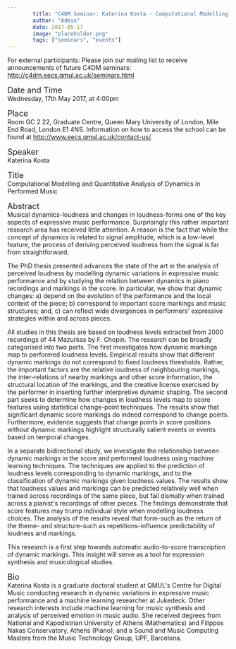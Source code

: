 ```yaml
---
        title: "C4DM Seminar: Katerina Kosta - Computational Modelling and Quantitative Analysis of Dynamics in Performed Music"
        author: "Admin"
        date: 2017-05-17
        image: "placeholder.png"
        tags: ["seminars", "events"]
---
```


<p>For external participants: Please join our mailing list to receive announcements of future C4DM seminars: <a href="http://c4dm.eecs.qmul.ac.uk/seminars.html">http://c4dm.eecs.qmul.ac.uk/seminars.html</a></p>


<span style="font-size: 130%;">Date and Time</span></br>
Wednesday, 17th May 2017, at 4:00pm

<span style="font-size: 130%;">Place</span></br>
Room GC 2.22, Graduate Centre, Queen Mary University of London, Mile End Road, London E1 4NS. Information on how to access the school can be found at <a href="http://www.eecs.qmul.ac.uk/contact-us/">http://www.eecs.qmul.ac.uk/contact-us/</a>.

<span style="font-size: 130%;">Speaker</span></br>
Katerina Kosta

<span style="font-size: 130%;">Title</span></br>
Computational Modelling and Quantitative Analysis of Dynamics in Performed Music

<span style="font-size: 130%;">Abstract</span></br>
Musical dynamics-loudness and changes in loudness-forms one of the key aspects
of expressive  music performance. Surprisingly this rather important research
area has received little attention.  A reason is the fact that while the concept
of dynamics is related to signal amplitude, which is a  low-level feature, the
process of deriving perceived loudness from the signal is far from
straightforward.

The PhD thesis presented advances the state of the art in the analysis of
perceived  loudness by modelling dynamic variations in expressive music
performance and by studying the relation between dynamics in piano recordings
and markings in the score.  In particular, we show that dynamic changes: a)
depend on the evolution of the  performance and the local context of the piece;
b) correspond to important score  markings and music structures; and, c) can
reflect wide divergences in performers' expressive strategies within and across
pieces.

All studies in this thesis are based on loudness levels extracted from 2000
recordings of 44 Mazurkas by F. Chopin. The research can be broadly categorised
into two parts. The first  investigates how dynamic markings map to performed
loudness levels. Empirical results show that different dynamic markings do not
correspond to fixed loudness thresholds.  Rather, the important factors are the
relative loudness of neighbouring markings, the  inter-relations of nearby
markings and other score information, the structural location of the markings,
and the creative license exercised by the performer in inserting further
interpretive dynamic shaping. The second part seeks to determine how changes in
loudness  levels map to score features using statistical change-point
techniques. The results show that significant dynamic score markings do indeed
correspond to change points. Furthermore,  evidence suggests that change points
in score positions without dynamic markings highlight  structurally salient
events or events based on temporal changes.

In a separate bidirectional study, we investigate the relationship between
dynamic markings  in the score and performed loudness using machine learning
techniques. The techniques  are applied to the prediction of loudness levels
corresponding to dynamic markings, and to the classification of dynamic markings
given loudness values. The results show that loudness  values and markings can
be predicted relatively well when trained across recordings of the same  piece,
but fail dismally when trained across a pianist's recordings of other pieces.
The findings  demonstrate that score features may trump individual style when
modelling loudness choices.  The analysis of the results reveal that form-such
as the return of the theme- and structure-such as repetitions-influence
predictability of loudness and markings.

This research is a first step towards automatic audio-to-score transcription of
dynamic markings.  This insight will serve as a tool for expression synthesis
and musicological studies.

<span style="font-size: 130%;">Bio</span></br>
Katerina Kosta is a graduate doctoral student at QMUL's Centre for Digital Music
conducting research in dynamic variations in expressive music performance and a
machine learning researcher at Jukedeck. Other research interests include
machine learning for music synthesis and analysis of perceived emotion in music
audio. She received degrees from National and Kapodistrian University of Athens
(Mathematics) and Filippos Nakas Conservatory, Athens (Piano), and a Sound and
Music Computing Masters from the Music Technology Group, UPF, Barcelona.
